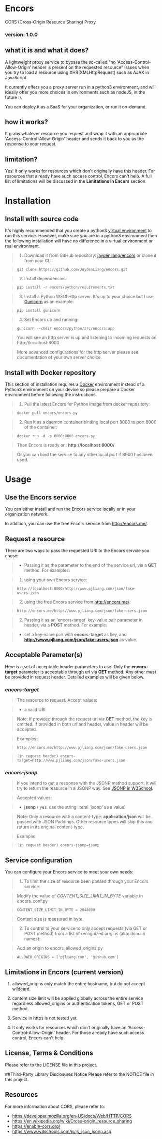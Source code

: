 # Encors
CORS (Cross-Origin Resource Sharing) Proxy

### version: 1.0.0

## what it is and what it does?
A lightweight proxy service to bypass the so-called  "no 'Access-Control-Allow-Origin' header is present on the requested resource" issues when you try to load a resource using XHR(XMLHttpRequest) such as AJAX in JavaScript.

It currently offers you a proxy server run in a python3 environment, and will ideally offer you more choices in environments such as nodeJS, in the future :).

You can deploy it as a SaaS for your organization, or run it on-demand.

## how it works?
It grabs whatever resource you request and wrap it with an appropriate  'Access-Control-Allow-Origin' header and sends it back to you as the response to your request.

## limitation?
Yes! It only works for resources which don't originally have this header. For resources that already have such access control, Encors can't help. A full list of  limitations will be discussed in the **Limitations in Encors** section.

# Installation

## Install with source code
It's highly recommended that you create a python3 [virtual environment](https://docs.python.org/3/tutorial/venv.html) to run this service. However, make sure you are in a python3 environment then the following installation will have no difference in a virtual environment or real environment.
> 1. Download it from GitHub repository: [jaydenliang/encors](https://github.com/JaydenLiang/encors/) or clone it from your CLI:

>   `git clone https://github.com/JaydenLiang/encors.git`

> 2. Install dependencies:

>  `pip install -r encors/python/requirements.txt`

>3. Install a Python WSGI Http server. It's up to your choice but I use [Gunicorn](http://gunicorn.org/) as an example:

>  `pip install gunicorn`

>4. Set Encors up and running:

>  `gunicorn --chdir encors/python/src/encors:app`

>You will see an http server is up and listening to incoming requests on http://localhost:8000

> More advanced configurations for the http server please see documentation of your own server choice.

## Install with Docker repository

This section of installation requires a [Docker](https://www.docker.com/) environment instead of a Python3 environment on your device so please prepare a Docker environment before following the instructions.

> 1. Pull the latest Encors for Python image from docker repository:

>  `docker pull encors/encors-py`

> 2. Run it as a daemon container binding local port 8000 to port 8000 of the container:

>  `docker run -d -p 8000:8000 encors-py`

>  Then Encors is ready on: **http://localhost:8000/**

>  Or you can bind the service to any other local port if 8000 has been used.

# Usage

## Use the Encors service
You can either install and run the Encors service locally or in your organization network.

In addition, you can use the free Encors service from http://encors.me/.

## Request a resource
There are two ways to pass the requested URI to the Encors servcie you chose:

> * Passing it as the parameter to the end of the service url, via a **GET** method. For examples:

>   1. using your own Encors service:

>   `http://localhost:8000/http://www.pjliang.com/json/fake-users.json`

>   2. using the free Encors service from http://encors.me/:

>   `http://encors.me/http://www.pjliang.com/json/fake-users.json`

> 2. Passing it as an 'encors-target' key-value pair parameter in header, via a **POST** method. For example:

>  * set a key-value pair with  **encors-target** as key, and  **http://www.pjliang.com/json/fake-users.json** as value.


## Acceptable Parameter(s)

Here is a set of acceptable header parameters to use. Only the **encors-target** parameter is acceptable through url via **GET** method. Any other must be provided in request header. Detailed examples will be given below.

### *encors-target*

>The resource to request. Accept values:

> * a valid URI

> Note: If provided through the request url via **GET** method, the key is omitted. If provided in both url and header, value in header will be accepted.

> Examples:

> `http://encors.me/http://www.pjliang.com/json/fake-users.json`

> `(in request header) encors-target=http://www.pjliang.com/json/fake-users.json`

### *encors-jsonp*

> If you intend to get a response with the JSONP method support. It will try to return the resource in a JSONP way. See [JSONP in W3School](https://www.w3schools.com/js/js_json_jsonp.asp).

> Accepted values:

> * **jsonp** ( yes. use the string literal 'jsonp' as a value)

> Note: Only a resource with a content-type: **application/json** will be passed with JSON Paddings. Other resource types will skip this and return in its original content-type.

> Example:

> `(in request header) encors-jsonp=jsonp`

## Service configuration

You can configure your Encors service to meet your own needs:

> 1. To limit the size of resource been passed through your Encors service:

>  Modify the value of *CONTENT\_SIZE\_LIMIT\_IN\_BYTE* variable in encors\_conf.py

>    `CONTENT_SIZE_LIMIT_IN_BYTE = 2048000`

>   Content size is measured in byte.

> 2. To control to your service to only accept requests (via GET or POST method) from a list of recognized origins (aka: domain names):

>   Add an origin to encors\_allowed\_origins.py

>  `ALLOWED_ORIGINS = ['pjliang.com', 'github.com']`

## Limitations in Encors (current version)

1. allowed\_origins only match the entire hostname, but do not accept wildcard.

2. content size limit will be applied globally across the entire service regardless allowed\_origins or authentication tokens, GET or POST method.

3. Service in https is not tested yet.

4. It only works for resources which don't originally have an 'Access-Control-Allow-Origin' header. For those already have such access control, Encors can't help.

## License, Terms & Conditions
Please refer to the LICENSE file in this project.

##Third-Party Library Disclosures Notice 
Please refer to the NOTICE file in this project.

## Resources
For more information about CORS, please refer to:

* https://developer.mozilla.org/en-US/docs/Web/HTTP/CORS
* https://en.wikipedia.org/wiki/Cross-origin_resource_sharing
* https://enable-cors.org/
* https://www.w3schools.com/js/js_json_jsonp.asp
